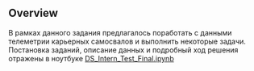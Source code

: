 ## Overview

В рамках данного задания предлагалось поработать с данными телеметрии карьерных самосвалов и выполнить некоторые задачи. Постановка заданий, описание данных и подробный ход решения отражены в ноутбуке [DS_Intern_Test_Final.ipynb](DS_Intern_Test_Final.ipynb)